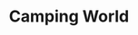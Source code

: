 ---
title: "Camping World"
url: /silverdale/camping-world-clear-creek-road-northwest/
shop: caravan
---